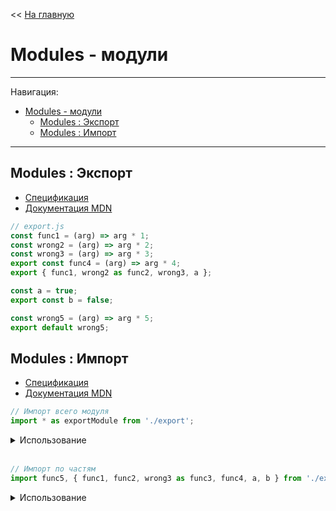 << [На главную](../README.md)

# Modules - модули

---

Навигация:

- [Modules - модули](#modules---модули)
  - [Modules : Экспорт](#modules--экспорт)
  - [Modules : Импорт](#modules--импорт)

---

## Modules : Экспорт

- [Спецификация](https://tc39.es/ecma262/#sec-exports)
- [Документация MDN](https://developer.mozilla.org/en-US/docs/Web/JavaScript/Reference/Statements/export)

<a id="export"></a>

```js
// export.js
const func1 = (arg) => arg * 1;
const wrong2 = (arg) => arg * 2;
const wrong3 = (arg) => arg * 3;
export const func4 = (arg) => arg * 4;
export { func1, wrong2 as func2, wrong3, a };

const a = true;
export const b = false;

const wrong5 = (arg) => arg * 5;
export default wrong5;
```

## Modules : Импорт

- [Спецификация](https://tc39.es/ecma262/#sec-imports)
- [Документация MDN](https://developer.mozilla.org/en-US/docs/Web/JavaScript/Reference/Statements/import)

<a id="import"></a>

```js
// Импорт всего модуля
import * as exportModule from './export';
```

<details>
<summary>Использование</summary>

```js
exportModule.func1(1); // ==> 1
exportModule.func2(1); // ==> 2
exportModule.wrong3(1); // ==> 3
exportModule.func4(1); // ==> 4
exportModule.default(1); // ==> 5
exportModule.a; // ==> true
exportModule.b; // ==> false
```

</details><br>

```js
// Импорт по частям
import func5, { func1, func2, wrong3 as func3, func4, a, b } from './export';
```

<details>
<summary>Использование</summary>

```js
func1(1); // ==> 1
func2(1); // ==> 2
func3(1); // ==> 3
func4(1); // ==> 4
func5(1); // ==> 5
a; // ==> true
b; // ==> false
```

</details><br>
